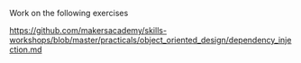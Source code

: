 Work on the following exercises

https://github.com/makersacademy/skills-workshops/blob/master/practicals/object_oriented_design/dependency_injection.md
